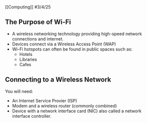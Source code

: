 [[Computing]]
#3/4/25 
## The Purpose of Wi-Fi
- A wireless networking technology providing high-speed network connections and internet.
- Devices connect via a Wireless Access Point (WAP)
- Wi-Fi hotspots can often be found in public spaces such as:
	- Hotels
	- Libraries
	- Cafes
## Connecting to a Wireless Network
You will need:
- An Internet Service Provier (ISP)
- Modem and a wireless router (commonly combined)
- Device with a network interface card (NIC) also called a network interface controller.
